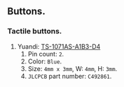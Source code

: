 ## Buttons.
### Tactile buttons.

1. Yuandi: [TS-1071AS-A1B3-D4](/PDF/Yuandi/TS-1071AS-A1B3D4_Tact.pdf)
   1) Pin count: `2`.
   2) Color: `Blue`.
   3) Size: `4mm x 3mm`, W: `4mm`, H: `3mm`.
   4) `JLCPCB` part number: `C492861`.
